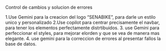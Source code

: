 Control de cambios y solucion de errores

1.Use Gemini para la creacion del logo “SENABIKE”, para darle un estilo unico y personalizado
2.Use copilot para centrar precisamente el navbar, para tener los elementos perfectamente distrtibuidos.
3. use Gemini para perfeccionar el styles, para mejorar elorden y que se vea de manera mas elegante.
4. use gemini para la correccion de errores al presentar fallos la base de datos.